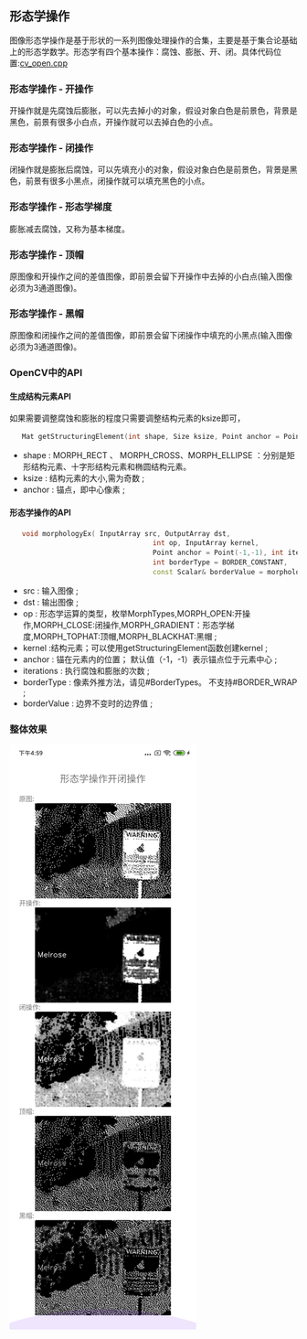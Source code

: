 ## 形态学操作
图像形态学操作是基于形状的一系列图像处理操作的合集，主要是基于集合论基础上的形态学数学。形态学有四个基本操作：腐蚀、膨胀、开、闭。具体代码位置:[cv_open.cpp](../app/src/main/cpp/effects/open/cv_open.cpp)

### 形态学操作 - 开操作

 开操作就是先腐蚀后膨胀，可以先去掉小的对象，假设对象白色是前景色，背景是黑色，前景有很多小白点，开操作就可以去掉白色的小点。

### 形态学操作 - 闭操作

 闭操作就是膨胀后腐蚀，可以先填充小的对象，假设对象白色是前景色，背景是黑色，前景有很多小黑点，闭操作就可以填充黑色的小点。

### 形态学操作 - 形态学梯度
 
 膨胀减去腐蚀，又称为基本梯度。
 
 
### 形态学操作 - 顶帽
 
 原图像和开操作之间的差值图像，即前景会留下开操作中去掉的小白点(输入图像必须为3通道图像)。
 
### 形态学操作 - 黑帽
 
 原图像和闭操作之间的差值图像，即前景会留下闭操作中填充的小黑点(输入图像必须为3通道图像)。 
 
### OpenCV中的API

#### 生成结构元素API

 如果需要调整腐蚀和膨胀的程度只需要调整结构元素的ksize即可，

```c++
   Mat getStructuringElement(int shape, Size ksize, Point anchor = Point(-1,-1));
```
 - shape : MORPH_RECT 、 MORPH_CROSS、MORPH_ELLIPSE ：分别是矩形结构元素、十字形结构元素和椭圆结构元素。
 - ksize : 结构元素的大小,需为奇数 ;
 - anchor : 锚点，即中心像素 ;

 #### 形态学操作的API

```c++
   void morphologyEx( InputArray src, OutputArray dst,
                                   int op, InputArray kernel,
                                   Point anchor = Point(-1,-1), int iterations = 1,
                                   int borderType = BORDER_CONSTANT,
                                   const Scalar& borderValue = morphologyDefaultBorderValue() );
```
  - src : 输入图像 ;
  - dst : 输出图像 ;
  - op : 形态学运算的类型，枚举MorphTypes,MORPH_OPEN:开操作,MORPH_CLOSE:闭操作,MORPH_GRADIENT：形态学梯度,MORPH_TOPHAT:顶帽,MORPH_BLACKHAT:黑帽 ; 
  - kernel :结构元素；可以使用getStructuringElement函数创建kernel ;
  - anchor : 锚在元素内的位置； 默认值（-1，-1）表示锚点位于元素中心 ;
  - iterations : 执行腐蚀和膨胀的次数 ;
  - borderType : 像素外推方法，请见#BorderTypes。 不支持#BORDER_WRAP ;
  - borderValue : 边界不变时的边界值 ;




### 整体效果

![avatar](../images/oc.png)

